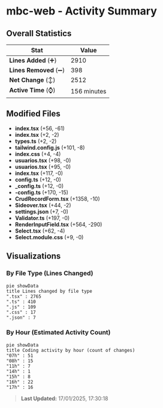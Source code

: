 # mbc-web - Activity Summary 

## Overall Statistics

| Stat                   | Value                                                             |
| ---------------------- | ----------------------------------------------------------------- |
| **Lines Added** (➕)   | 2910                                          |
| **Lines Removed** (➖) | 398                                        |
| **Net Change** (↕)    | 2512                |
| **Active Time** (⌚)   | 156 minutes |


## Modified Files
- **index.tsx** (+56, -61)
- **index.tsx** (+2, -2)
- **types.ts** (+2, -2)
- **tailwind.config.js** (+101, -8)
- **index.css** (+4, -4)
- **usuarios.tsx** (+98, -0)
- **usuarios.tsx** (+95, -0)
- **index.tsx** (+117, -0)
- **config.ts** (+12, -0)
- **_config.ts** (+12, -0)
- **-config.ts** (+170, -15)
- **CrudRecordForm.tsx** (+1358, -10)
- **Sideover.tsx** (+44, -2)
- **settings.json** (+7, -0)
- **Validator.ts** (+197, -0)
- **RenderInputField.tsx** (+564, -290)
- **Select.tsx** (+62, -4)
- **Select.module.css** (+9, -0)

## Visualizations

### By File Type (Lines Changed)

```mermaid
pie showData
title Lines changed by file type
".tsx" : 2765
".ts" : 410
".js" : 109
".css" : 17
".json" : 7
```

### By Hour (Estimated Activity Count)

```mermaid
pie showData
title Coding activity by hour (count of changes)
"07h" : 51
"08h" : 15
"11h" : 7
"14h" : 1
"15h" : 8
"16h" : 22
"17h" : 16
```


> **Last Updated:** 17/01/2025, 17:30:18